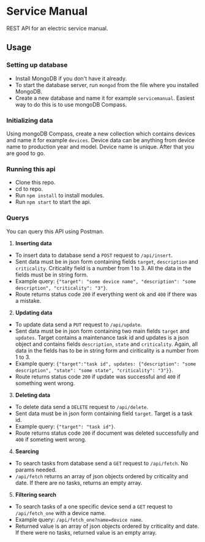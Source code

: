 # Service Manual
REST API for an electric service manual.
## Usage
### Setting up database
* Install MongoDB if you don't have it already.
* To start the database server, run `mongod` from the file where you installed MongoDB.
* Create a new database and name it for example `servicemanual`. Easiest way to do this is to use mongoDB Compass.
### Initializing data
Using mongoDB Compass, create a new collection which contains devices and name it for example `devices`. Device data can be anything from device name to production year and model. Device name is unique. After that you are good to go.
### Running this api
* Clone this repo.
* cd to repo.
* Run `npm install` to install modules.
* Run `npm start` to start the api.
### Querys
You can query this API using Postman.
1. **Inserting data**
  - To insert data to database send a `POST` request to `/api/insert`.
  - Sent data must be in json form containing fields `target`, `description` and `criticality`. Criticality field is a number from 1 to 3. All the data in the fields must be in string form.
  - Example query: `{"target": "some device name", "description": "some description", "criticality": "3"}`.
  - Route returns status code `200` if everything went ok and `400` if there was a mistake.
2. **Updating data**
  - To update data send a `PUT` request to `/api/update`.
  - Sent data must be in json form containing two main fields `target` and `updates`. Target contains a maintenance task id and updates is a json object and contains fields `description`, `state` and `criticality`. Again, all data in the fields has to be in string form and ciriticality is a number from 1 to 3.
  - Example query: `{"target":"task id", updates: {"description": "some description", "state": "some state", "criticality": "3"}}`.
  - Route returns status code `200` if update was successful and `400` if something went wrong.
3. **Deleting data**
  - To delete data send a `DELETE` request to `/api/delete`.
  - Sent data must be in json form containing field `target`. Target is a task id.
  - Example query: `{"target": "task id"}`.
  - Route returns status code `200` if document was deleted successfully and `400` if someting went wrong.
4. **Searcing**
  - To search tasks from database send a `GET` request to `/api/fetch`. No params needed.
  - `/api/fetch` returns an array of json objects ordered by criticality and date. If there are no tasks, returns an empty array.
5. **Filtering search**
  - To search tasks of a one specific device send a `GET` request to `/api/fetch_one` with a device name.
  - Example query: `/api/fetch_one?name=device name`.
  - Returned value is an array of json objects ordered by criticality and date. If there were no tasks, returned value is an empty array.
